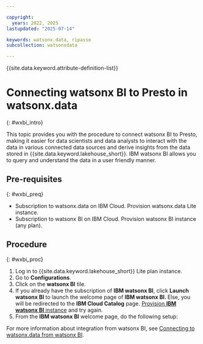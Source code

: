 ```yaml
---

copyright:
  years: 2022, 2025
lastupdated: "2025-07-14"

keywords: watsonx.data, ripasso
subcollection: watsonxdata

---
```


{{site.data.keyword.attribute-definition-list}}

# Connecting watsonx BI to Presto in watsonx.data
{: #wxbi_intro}

This topic provides you with the procedure to connect watsonx BI to Presto, making it easier for data scientists and data analysts to interact with the data in various connected data sources and derive insights from the data stored in {{site.data.keyword.lakehouse_short}}. IBM watsonx BI allows you to query and understand the data in a user friendly manner.

## Pre-requisites
{: #wxbi_preq}

* Subscription to watsonx.data on IBM Cloud. Provision watsonx.data Lite instance.
* Subscription to watsonx BI on IBM Cloud. Provision watsonx BI instance (any plan).

## Procedure
{: #wxbi_proc}


1. Log in to {{site.data.keyword.lakehouse_short}} Lite plan instance.
2. Go to **Configurations**.
3. Click on the **watsonx BI** tile.
4. If you already have the subscription of **IBM watsonx BI**, click **Launch watsonx BI** to launch the welcome page of **IBM watsonx BI**. Else, you will be redirected to the **IBM Cloud Catalog** page. [Provision **IBM watsonx BI** instance](https://cloud.ibm.com/docs/allowlist/watsonx-bi?topic=watsonx-bi-getting-started) and try again.
5. From the **IBM watsonx BI** welcome page, do the following setup:





For more information about integration from watsonx BI, see [Connecting to watsonx.data from watsonx BI](https://cloud.ibm.com/docs/allowlist/watsonx-bi?topic=watsonx-bi-wxd).
